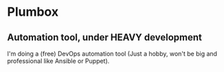 
# Plumbox

## Automation tool, under HEAVY development

I'm doing a (free) DevOps automation tool (Just a hobby, won't be big and professional like Ansible or Puppet).
